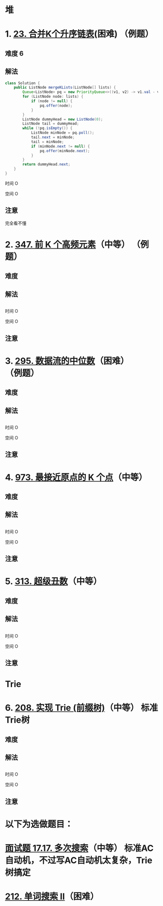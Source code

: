 # 堆

# 1. [23. 合并K个升序链表](https://leetcode-cn.com/problems/merge-k-sorted-lists/)(困难) **（例题）**



## 难度 6

## 解法 

``` java
class Solution {
    public ListNode mergeKLists(ListNode[] lists) {
        Queue<ListNode> pq = new PriorityQueue<>((v1, v2) -> v1.val - v2.val);
        for (ListNode node: lists) {
            if (node != null) {
                pq.offer(node);
            }
        }
        ListNode dummyHead = new ListNode(0);
        ListNode tail = dummyHead;
        while (!pq.isEmpty()) {
            ListNode minNode = pq.poll();
            tail.next = minNode;
            tail = minNode;
            if (minNode.next != null) {
                pq.offer(minNode.next);
            }
        }
        return dummyHead.next;
    }
}
```

时间 O

空间 O

## 注意

完全看不懂

# 2. [347. 前 K 个高频元素](https://leetcode-cn.com/problems/top-k-frequent-elements/)（中等） **（例题）**



## 难度 

## 解法 

``` java

```

时间 O

空间 O

## 注意



# 3. [295. 数据流的中位数](https://leetcode-cn.com/problems/find-median-from-data-stream/)（困难）**（例题）**



## 难度 

## 解法 

``` java

```

时间 O

空间 O

## 注意



# 4. [973. 最接近原点的 K 个点](https://leetcode-cn.com/problems/k-closest-points-to-origin/)（中等）



## 难度 

## 解法 

``` java

```

时间 O

空间 O

## 注意



# 5. [313. 超级丑数](https://leetcode-cn.com/problems/super-ugly-number/)（中等）



## 难度 

## 解法 

``` java

```

时间 O

空间 O

## 注意





# Trie

# 6. [208. 实现 Trie (前缀树)](https://leetcode-cn.com/problems/implement-trie-prefix-tree/)（中等） 标准Trie树



## 难度 

## 解法 

``` java

```

时间 O

空间 O

## 注意



# 以下为选做题目：

# [面试题 17.17. 多次搜索](https://leetcode-cn.com/problems/multi-search-lcci/)（中等） 标准AC自动机，不过写AC自动机太复杂，Trie树搞定



# [212. 单词搜索 II](https://leetcode-cn.com/problems/word-search-ii/)（困难）